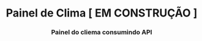 <h1 align='center'>Painel de Clima [ EM CONSTRUÇÃO ]</h1>
 <h3 align='center'>Painel do cliema consumindo API</h3>
